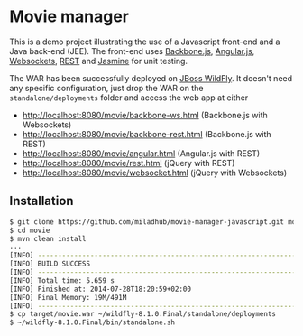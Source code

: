 Movie manager
=============

This is a demo project illustrating the use of a Javascript front-end and a Java back-end (JEE).
The front-end uses [Backbone.js](http://backbonejs.org/), [Angular.js](https://angularjs.org/), [Websockets](https://www.websocket.org/), [REST](http://en.wikipedia.org/wiki/Representational_state_transfer) and [Jasmine](http://jasmine.github.io/) for unit testing.

The WAR has been successfully deployed on [JBoss WildFly](http://wildfly.org/downloads/). It doesn't need any specific configuration, just drop the WAR on the `standalone/deployments` folder and access the web app at either

  - [http://localhost:8080/movie/backbone-ws.html](http://localhost:8080/movie/backbone-ws.html) (Backbone.js with Websockets)
  - [http://localhost:8080/movie/backbone-rest.html](http://localhost:8080/movie/backbone-rest.html) (Backbone.js with REST)
  - [http://localhost:8080/movie/angular.html](http://localhost:8080/movie/angular.html) (Angular.js with REST)
  - [http://localhost:8080/movie/rest.html](http://localhost:8080/movie/rest.html) (jQuery with REST)
  - [http://localhost:8080/movie/websocket.html](http://localhost:8080/movie/websocket.html) (jQuery with Websockets)

Installation
------------

```sh
$ git clone https://github.com/miladhub/movie-manager-javascript.git movie
$ cd movie
$ mvn clean install
...
[INFO] ------------------------------------------------------------------------
[INFO] BUILD SUCCESS
[INFO] ------------------------------------------------------------------------
[INFO] Total time: 5.659 s
[INFO] Finished at: 2014-07-28T18:20:59+02:00
[INFO] Final Memory: 19M/491M
[INFO] ------------------------------------------------------------------------
$ cp target/movie.war ~/wildfly-8.1.0.Final/standalone/deployments
$ ~/wildfly-8.1.0.Final/bin/standalone.sh
```
